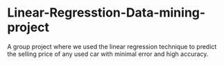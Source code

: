 # Linear-Regresstion-Data-mining-project
A group project where we used the linear regression technique to predict the selling price of any used car with minimal error and high accuracy.
